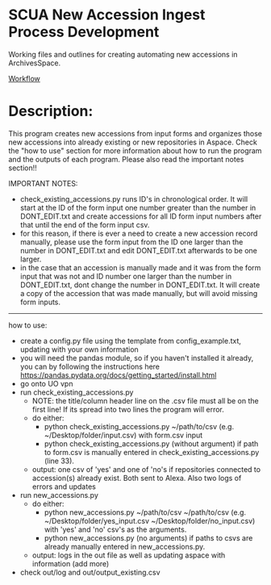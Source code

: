 # SCUA New Accession Ingest Process Development

Working files and outlines for creating automating new accessions in ArchivesSpace.

[Workflow](https://uoregon.sharepoint.com/:u:/s/O365_SCUAprocessing/ES8hGWg_DoJEkE4B2ViETJ4B7sYGi2O9DMJI8LQb5HFwIQ?e=uI8MBR)

# Description:
This program creates new accessions from input forms and organizes those new accessions into already existing or new repositories in Aspace. 
Check the "how to use" section for more information about how to run the program and the outputs of each program. 
Please also read the important notes section!!


IMPORTANT NOTES:
- check_existing_accessions.py runs ID's in chronological order. It will start at the ID of the form input one number greater than the number in DONT_EDIT.txt and create accessions for all ID form input numbers after that until the end of the form input csv. 
- for this reason, if there is ever a need to create a new accession record 
manually, please use the form input from the ID one larger than the number in DONT_EDIT.txt and edit DONT_EDIT.txt afterwards to be one larger.
- in the case that an accession is manually made and it was from the form input that was not and ID number one larger than the number in DONT_EDIT.txt, dont change the number in DONT_EDIT.txt. It will create a copy of the accession that was made manually, but will avoid missing form inputs. 

-------------------------------------------------------
how to use:

- create a config.py file using the template from config_example.txt, 
  updating with your own information 
- you will need the pandas module, so if you haven't installed it already,
  you can by following the instructions here https://pandas.pydata.org/docs/getting_started/install.html
- go onto UO vpn
- run check_existing_accessions.py 
  - NOTE: the title/column header line on the .csv file must all be on the first line! If its spread into two lines the program will error.
  - do either:
    - python check_existing_accessions.py ~/path/to/csv (e.g. ~/Desktop/folder/input.csv) with form.csv input
    - python check_existing_accessions.py (without argument) if path to form.csv is manually entered in check_existing_accessions.py (line 33).
  - output: one csv of 'yes' and one of 'no's if repositories connected to accession(s) already exist. Both sent to Alexa. 
            Also two logs of errors and updates
- run new_accessions.py
  - do either:
    - python new_accessions.py ~/path/to/csv ~/path/to/csv (e.g. ~/Desktop/folder/yes_input.csv ~/Desktop/folder/no_input.csv) with 'yes' and 'no' csv's as the arguments.
    - python new_accessions.py (no arguments) if paths to csvs are already manually entered in new_accessions.py.
  - output: logs in the out file as well as updating aspace with information (add more)
- check out/log and out/output_existing.csv 
